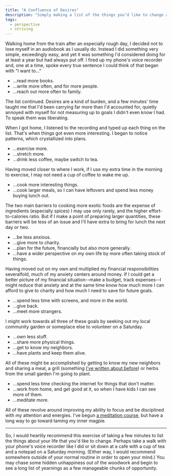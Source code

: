 ```yaml
---
title: "A Confluence of Desires"
description: "Simply making a list of the things you’d like to change about your life can be remarkably cathartic and show you some patterns to make achieving them less daunting."
tags:
  - perspective
  - striving
---
```


Walking home from the train after an especially rough day, I decided not to lose myself in an audiobook as I usually do. Instead I did something very simple, exceedingly easy, and yet it was something I'd considered doing for at least a year but had always put off. I fired up my phone's voice recorder and, one at a time, spoke every true sentence I could think of that began with "I want to…"

- …read more books.
- …write more often, and for more people.
- …reach out more often to family.

The list continued. Desires are a kind of burden, and a few minutes' time taught me that I'd been carrying far more than I'd accounted for, quietly annoyed with myself for not measuring up to goals I didn't even know I had. To speak them was liberating.

When I got home, I listened to the recording and typed up each thing on the list. That's when things got even more interesting. I began to notice patterns, which crystallized into plans.

- …exercise more.
- …stretch more.
- …drink less coffee, maybe switch to tea.

Having moved closer to where I work, if I use my extra time in the morning to exercise, I may not need a cup of coffee to wake me up.

- …cook more interesting things.
- …cook larger meals, so I can have leftovers and spend less money buying lunch out.

The two main barriers to cooking more exotic foods are the expense of ingredients (especially spices) I may use only rarely, and the higher effort-to-calories ratio. But if I make a point of preparing larger quantities, these barriers will be less of an issue and I'll have extra to bring for lunch the next day or two.

- …be less anxious.
- …give more to charity.
- …plan for the future, financially but also more generally.
- …have a wider perspective on my own life by more often taking stock of things.

Having moved out on my own and multiplied my financial responsibilities severalfold, much of my anxiety centers around money. If I could get a better picture of my financial situation--make a budget, track expenses--I might reduce that anxiety and at the same time know how much more I can afford to give to charity and how much I need to save for future goals.

- …spend less time with screens, and more in the world.
- …give back.
- …meet more strangers.

I might work towards all three of these goals by seeking out my local community garden or someplace else to volunteer on a Saturday.

- …own less stuff.
- …share more physical things.
- …get to know my neighbors.
- …have plants and keep them alive.

All of these might be accomplished by getting to know my new neighbors and sharing a meal, a grill (something [I've written about before](http://www.stevegrossi.com/on/what-technology-wants)) or herbs from the small garden I'm going to plant.

- …spend less time checking the internet for things that don't matter.
- …work from home, and get good at it, so when I have kids I can see more of them.
- …meditate more.

All of these revolve around improving my ability to focus and be disciplined with my attention and energies. I've begun [a meditation course](http://www.getsomeheadspace.com), but have a long way to go toward taming my inner magpie.

* * * 

So, I would heartily recommend this exercise of taking a few minutes to list the things about your life that you'd like to change.  Perhaps take a walk with your phone's voice recorder like I did or sit down at a cafe with a cup of tea and a notepad on a Saturday morning. (Either way, I would recommend somewhere outside of your normal routine in order to open your mind.) You may chase some hidden unhappiness out of the woodwork and begin to see a long list of yearnings as a few manageable chunks of opportunity.